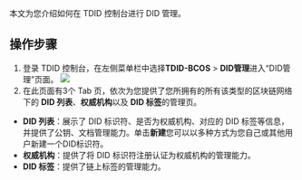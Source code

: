 
本文为您介绍如何在 TDID 控制台进行 DID 管理。


## 操作步骤


1. 登录 TDID 控制台，在左侧菜单栏中选择**TDID-BCOS** > **DID管理**进入“DID管理”页面。
   ![](https://main.qcloudimg.com/raw/ceaaa58d8ec36e8562393094993102cc.png)
2. 在此页面有3个 Tab 页，依次为您提供了您所拥有的所有该类型的区块链网络下的 **DID 列表**、**权威机构**以及 **DID 标签**的管理页。

  - **DID 列表**：展示了 DID 标识符、是否为权威机构、对应的 DID 标签等信息，并提供了公钥、文档管理能力。单击**新建**您可以以多种方式为您自己或其他用户新建一个DID标识符。
  - **权威机构**：提供了将 DID 标识符注册认证为权威机构的管理能力。
  - **DID 标签**：提供了链上标签的管理能力。

